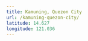 ```yaml
---
title: Kamuning, Quezon City
url: /kamuning-quezon-city/
latitude: 14.627
longitude: 121.036
---
```

